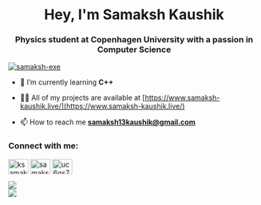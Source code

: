 <h1 align="center">Hey, I'm Samaksh Kaushik</h1>
<h3 align="center">Physics student at Copenhagen University with a passion in Computer Science</h3>


<p align="left"> <a href="https://github.com/ryo-ma/github-profile-trophy"><img src="https://github-profile-trophy.vercel.app/?username=samaksh-exe" alt="samaksh-exe" /></a> </p>

- 🌱 I’m currently learning **C++**

- 👨‍💻 All of my projects are available at [https://www.samaksh-kaushik.live/](https://www.samaksh-kaushik.live/)

- 📫 How to reach me **samaksh13kaushik@gmail.com**

<h3 align="left">Connect with me:</h3>
<p align="left">
<a href="https://twitter.com/ksamaksh" target="blank"><img align="center" src="https://raw.githubusercontent.com/rahuldkjain/github-profile-readme-generator/master/src/images/icons/Social/twitter.svg" alt="ksamaksh" height="30" width="40" /></a>
<a href="https://linkedin.com/in/samaksh kaushik" target="blank"><img align="center" src="https://raw.githubusercontent.com/rahuldkjain/github-profile-readme-generator/master/src/images/icons/Social/linked-in-alt.svg" alt="samaksh kaushik" height="30" width="40" /></a>
<a href="https://www.youtube.com/c/uc6gs79b0vs_3k1vjyxeteka" target="blank"><img align="center" src="https://raw.githubusercontent.com/rahuldkjain/github-profile-readme-generator/master/src/images/icons/Social/youtube.svg" alt="uc6gs79b0vs_3k1vjyxeteka" height="30" width="40" /></a>
</p>

![](https://github-readme-stats.vercel.app/api?username=samaksh-exe&theme=dark&hide_border=false&include_all_commits=false&count_private=false)<br/>
![](https://github-readme-streak-stats.herokuapp.com/?user=samaksh-exe&theme=dark&hide_border=false)<br/>

